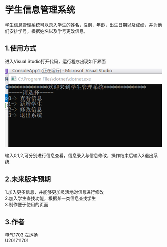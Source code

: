 # 学生信息管理系统

学生信息管理系统可以录入学生的姓名，性别，年龄，出生日期以及成绩，并为他们安排学号，根据姓名以及学号更改信息。


## 1.使用方式
进入Visual Studio打开代码，运行程序出现如下界面

![ 初始界面](denglu.png "登录界面")

输入0,1,2,可分别进行信息查看，信息录入与信息修改，操作结束后输入3退出系统

## 2.未来版本预期

1.加入更多信息，并能够更加灵活地对信息进行修改  
2.加入学生查找功能，根据某一类信息查找学生  
3.制作便于使用的页面

## 3.作者
电气1703   左运扬  
U201711701

 